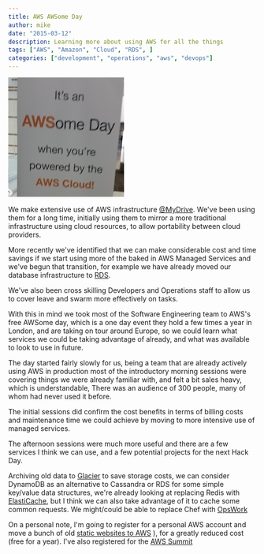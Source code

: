 ```yaml
---
title: AWS AWSome Day
author: mike
date: "2015-03-12"
description: Learning more about using AWS for all the things
tags: ["AWS", "Amazon", "Cloud", "RDS", ]
categories: ["development", "operations", "aws", "devops"]
---
```


![AWSome Day banner](/assets/media/awsome_day.jpg)


We make extensive use of AWS infrastructure [@MyDrive](https://twitter.com/_mydrive).
We've been using them for a long time, initially using them to mirror a more traditional
infrastructure using cloud resources, to allow portability between cloud providers.

More recently we've identified that we can make considerable cost and time savings
if we start using more of the baked in AWS Managed Services and we've begun that transition,
for example we have already moved our database infrastructure to [RDS](http://aws.amazon.com/rds/).

We've also been cross skilling Developers and Operations staff to allow us to
cover leave and swarm more effectively on tasks.

With this in mind we took most of the Software Engineering team to AWS's free
AWSome day, which is a one day event they hold a few times a year in London, and are
taking on tour around Europe, so we could learn what services we could be taking
advantage of already, and what was available to look to use in future.

The day started fairly slowly for us, being a team that are already actively using
AWS in production most of the introductory morning sessions were covering things
we were already familiar with, and felt a bit sales heavy, which is understandable,
There was an audience of 300 people, many of whom had never used it before.

The initial sessions did confirm the cost benefits in terms of billing costs and
maintenance time we could achieve by moving to more intensive use of managed services.

The afternoon sessions were much more useful and there are a few services I think
we can use, and a few potential projects for the next Hack Day.

Archiving old data to [Glacier](http://aws.amazon.com/glacier/) to save storage costs, we can consider DynamoDB as
an alternative to Cassandra or RDS for some simple key/value data structures,
we're already looking at replacing Redis with [ElastiCache](http://aws.amazon.com/elasticache/), but I think we can
also take advantage of it to cache some common requests. We might/could be able to
replace Chef with [OpsWork](http://aws.amazon.com/opsworks/)

On a personal note, I'm going to register for a personal AWS account and move a
bunch of old [static websites to AWS](http://docs.aws.amazon.com/gettingstarted/latest/swh/website-hosting-intro.html)
), for a greatly reduced cost (free for a year).
I've also registered for the [AWS Summit](http://aws.amazon.com/summits/london/)
